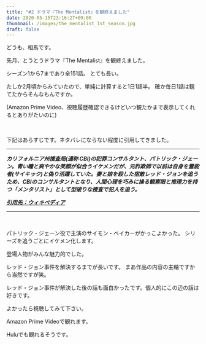 ```yaml
---
title: "#2 ドラマ『The Mentalist』を観終えました"
date: 2020-05-15T23:16:27+09:00
thumbnail: /images/the_mentalist_1st_season.jpg
draft: false
---
```


どうも、相馬です。

先月、とうとうドラマ『The Mentalist』を観終えました。

シーズン1から7まであり全151話。
とても長い。

たしか2月頃からみていたので、単純に計算すると1日1話半。
確か毎日1話は観てたからそんなもんですか。

(Amazon Prime Video、視聴履歴確認できるけどいつ観たかまで表示してくれるとありがたいのに)

&nbsp;

下記はあらすじです。ネタバレにならない程度に引用してきました。

---

***カリフォルニア州捜査局(通称 CBI)の犯罪コンサルタント、パトリック・ジェーン。青い瞳と爽やかな笑顔が似合うイケメンだが、元詐欺師で以前は自身を霊能者(サイキック)と偽り活躍していた。妻と娘を殺した宿敵レッド・ジョンを追うため、CBIのコンサルタントとなり、人間心理を巧みに操る観察眼と推理力を持つ「メンタリスト」として型破りな捜査で犯人を追う。***

***[引用先：ウィキペディア](https://ja.wikipedia.org/wiki/%E3%83%A1%E3%83%B3%E3%82%BF%E3%83%AA%E3%82%B9%E3%83%88_(%E3%83%86%E3%83%AC%E3%83%93%E3%83%89%E3%83%A9%E3%83%9E))***

---

&nbsp;

パトリック・ジェーン役で主演のサイモン・ベイカーがかっこよかった。
シリーズを追うごとにイケメン化します。

登場人物がみんな魅力的でした。

レッド・ジョン事件を解決するまでが長いです。
まあ作品の内容の主軸ですから当然ですが笑。

レッド・ジョン事件が解決した後の話も面白かったです。個人的にこの辺の話は好きです。

よかったら視聴してみて下さい。

Amazon Prime Videoで観れます。

Huluでも観れるそうです。

&nbsp;

